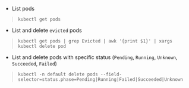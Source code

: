 - List pods
> ```kubectl get pods```

- List and delete `evicted` pods
> ```kubectl get pods | grep Evicted | awk '{print $1}' | xargs kubectl delete pod```

- List and delete pods with specific status (`Pending`, `Running`, `Unknown`, `Succeeded`, `Failed`)
> ```kubectl -n default delete pods --field-selector=status.phase=Pending|Running|Failed|Succeeded|Unknown```
